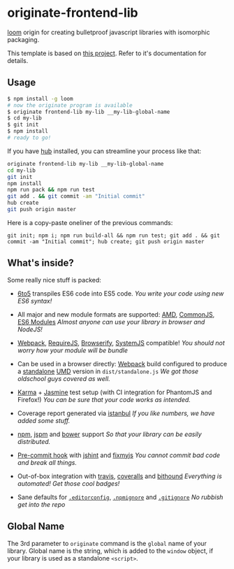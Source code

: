 originate-frontend-lib
======================

[loom][1] origin for creating bulletproof javascript libraries with isomorphic packaging.

This template is based on [this project][23]. Refer to it's documentation for details.

Usage
-----

```sh
$ npm install -g loom
# now the originate program is available
$ originate frontend-lib my-lib __my-lib-global-name
$ cd my-lib
$ git init
$ npm install
# ready to go!
```

If you have [hub][10] installed, you can streamline your process like that:

```sh
originate frontend-lib my-lib __my-lib-global-name
cd my-lib
git init
npm install
npm run pack && npm run test
git add . && git commit -am "Initial commit"
hub create
git push origin master
```

Here is a copy-paste oneliner of the previous commands:
```
git init; npm i; npm run build-all && npm run test; git add . && git commit -am "Initial commit"; hub create; git push origin master
```

What's inside?
--------------

Some really nice stuff is packed:

* [6to5][13] transpiles ES6 code into ES5 code.
    *You write your code using new ES6 syntax!*

* All major and new module formats are supported: [AMD][14], [CommonJS][15], [ES6 Modules](http://wiki.ecmascript.org/doku.php?id=harmony:specification_drafts#august_24_2014_draft_rev_27)
    *Almost anyone can use your library in browser and NodeJS!*

* [Webpack][1], [RequireJS][20], [Browserify][21], [SystemJS][22] compatible!
    *You should not worry how your module will be bundle*

* Can be used in a browser directly: [Webpack][1] build configured to produce a [standalone][2] [UMD][3] version in `dist/standalone.js`
    *We got those oldschool guys covered as well.*

* [Karma][4] + [Jasmine][5] test setup (with CI integration for PhantomJS and Firefox!)
    *You can be sure that your code works as intended.*

* Coverage report generated via [istanbul][6]
    *If you like numbers, we have added some stuff.*

* [npm](https://www.npmjs.com/), [jspm][17] and [bower][18] support
    *So that your library can be easily distributed.*

* [Pre-commit hook][9] with [jshint][7] and [fixmyjs][8]
    *You cannot commit bad code and break all things.*

* Out-of-box integration with [travis][11], [coveralls][12] and [bithound][19]
    *Everything is automated! Get those cool badges!*

* Sane defaults for [`.editorconfig`][23], [`.npmignore`][24] and [`.gitignore`][25]
    *No rubbish get into the repo*


Global Name
-----------

The 3rd parameter to `originate` command is the `global` name of your library.
Global name is the string, which is added to the `window` object, if your library is used as a standalone `<script>`.


  [1]:http://webpack.github.io/
  [2]:http://webpack.github.io/docs/configuration.html#output-librarytarget
  [3]:https://github.com/umdjs/umd
  [4]:http://karma-runner.github.io/0.12/index.html
  [5]:http://jasmine.github.io/2.1/introduction.html
  [6]:http://gotwarlost.github.io/istanbul/
  [7]:http://jshint.com/about/
  [8]:https://github.com/jshint/fixmyjs
  [9]:https://github.com/typicode/husky
  [10]:https://hub.github.com
  [11]:https://travis-ci.org
  [12]:https://coveralls.io
  [13]:https://6to5.org/
  [14]:https://github.com/amdjs/amdjs-api/wiki/AMD
  [15]:http://wiki.commonjs.org/wiki/Modules/1.1
  [16]:https://www.npmjs.com/
  [17]:http://jspm.io/
  [18]:http://bower.io/
  [19]:https://www.bithound.io/
  [20]:http://requirejs.org/
  [21]:http://browserify.org/
  [22]:https://github.com/systemjs/systemjs
  [23]:https://github.com/yetu/frontend-library-starter
  [23]:http://editorconfig.org/
  [24]:https://docs.npmjs.com/misc/developers#keeping-files-out-of-your-package
  [25]:https://github.com/github/gitignore
